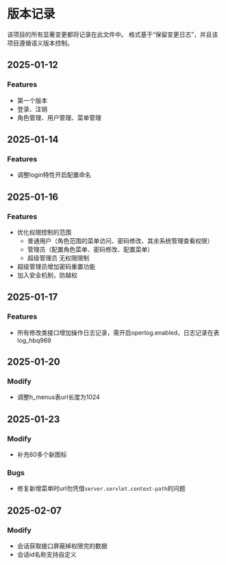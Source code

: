 # 版本记录

该项目的所有显著变更都将记录在此文件中。
格式基于“保留变更日志”，并且该项目遵循语义版本控制。



## 2025-01-12
### Features
- 第一个版本
- 登录、注销
- 角色管理、用户管理、菜单管理

## 2025-01-14
### Features
- 调整login特性开启配置命名

## 2025-01-16
### Features
- 优化权限控制的范围
  - 普通用户（角色范围的菜单访问、密码修改、其余系统管理查看权限）
  - 管理员（配置角色菜单、密码修改、配置菜单）
  - 超级管理员 无权限限制
- 超级管理员增加密码重置功能
- 加入安全机制，防越权

## 2025-01-17
### Features
- 所有修改类接口增加操作日志记录，需开启operlog.enabled，日志记录在表log_hbq969

## 2025-01-20
### Modify
- 调整h_menus表url长度为1024

## 2025-01-23
### Modify
- 补充60多个新图标
### Bugs
- 修复新增菜单时url勿凭借`server.servlet.context-path`的问题

## 2025-02-07
### Modify
- 会话获取接口屏蔽掉权限完的数据
- 会话id名称支持自定义